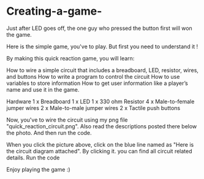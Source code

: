 # Creating-a-game-
Just after LED goes off, the one guy who pressed the button first will won the game.

Here is the simple game, you've to play. But first you need to understand it !

By making this quick reaction game, you will learn:

How to wire a simple circuit that includes a breadboard, LED, resistor, wires, and buttons
How to write a program to control the circuit
How to use variables to store information
How to get user information like a player’s name and use it in the game.

Hardware
1 x Breadboard
1 x LED
1 x 330 ohm Resistor
4 x Male-to-female jumper wires
2 x Male-to-male jumper wires
2 x Tactile push buttons

Now, you've to wire the circuit using my png file "quick_reaction_circuit.png". Also read the descriptions posted there below the photo. And then run the code.

When you click the picture above, click on the blue line named as "Here is the circuit diagram attached". By clicking it. you can find all circuit related details. Run the code

Enjoy playing the game :)


